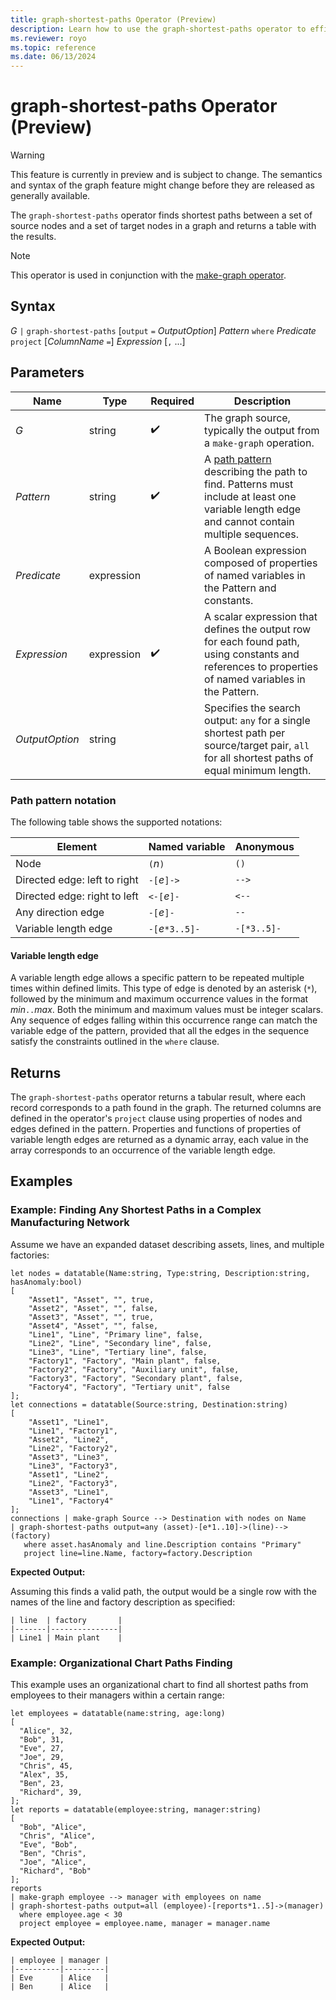 ```yaml
---
title: graph-shortest-paths Operator (Preview)
description: Learn how to use the graph-shortest-paths operator to efficiently find the shortest paths from a given set of source nodes to a set of target nodes within a graph
ms.reviewer: royo
ms.topic: reference
ms.date: 06/13/2024
---
```


# graph-shortest-paths Operator (Preview)

> [!WARNING]
> This feature is currently in preview and is subject to change. The semantics and syntax of the graph feature might change before they are released as generally available.

The `graph-shortest-paths` operator finds shortest paths between a set of source nodes and a set of target nodes in a graph and returns a table with the results.

> [!NOTE]
> This operator is used in conjunction with the [make-graph operator](make-graph-operator.md).

## Syntax

*G* `|` `graph-shortest-paths` [`output` `=` *OutputOption*] *Pattern* `where` *Predicate* `project` [*ColumnName* `=`] *Expression* [`,` ...]

## Parameters

| Name                    | Type          | Required | Description |
|-------------------------|---------------|----------|-------------|
| *G*                     | string        | ✔️       | The graph source, typically the output from a `make-graph` operation. |
| *Pattern*               | string        | ✔️       | A [path pattern](graph-shortest-path-operator.md#path-pattern-notation) describing the path to find. Patterns must include at least one variable length edge and cannot contain multiple sequences. |
| *Predicate*             | expression    |           | A Boolean expression composed of properties of named variables in the Pattern and constants. |
| *Expression*            | expression    | ✔️       | A scalar expression that defines the output row for each found path, using constants and references to properties of named variables in the Pattern. |
| *OutputOption*          | string        |           | Specifies the search output: `any` for a single shortest path per source/target pair, `all` for all shortest paths of equal minimum length. |


### Path pattern notation

The following table shows the supported notations:

|Element|Named variable|Anonymous|
|---|---|---|
|Node|`(`*n*`)`|`()`|
|Directed edge: left to right|`-[`*e*`]->`|`-->`|
|Directed edge: right to left|`<-[`*e*`]-`|`<--`|
|Any direction edge|`-[`*e*`]-`|`--`|
|Variable length edge|`-[`*e*`*3..5]-`|`-[*3..5]-`|

#### Variable length edge

A variable length edge allows a specific pattern to be repeated multiple times within defined limits. This type of edge is denoted by an asterisk (`*`), followed by the minimum and maximum occurrence values in the format *min*`..`*max*. Both the minimum and maximum values must be integer scalars. Any sequence of edges falling within this occurrence range can match the variable edge of the pattern, provided that all the edges in the sequence satisfy the constraints outlined in the `where` clause.

## Returns

The `graph-shortest-paths` operator returns a tabular result, where each record corresponds to a path found in the graph. The returned columns are defined in the operator's `project` clause using properties of nodes and edges defined in the pattern. Properties and functions of properties of variable length edges are returned as a dynamic array, each value in the array corresponds to an occurrence of the variable length edge.

## Examples

### Example: Finding Any Shortest Paths in a Complex Manufacturing Network

Assume we have an expanded dataset describing assets, lines, and multiple factories:

```kusto
let nodes = datatable(Name:string, Type:string, Description:string, hasAnomaly:bool)
[
    "Asset1", "Asset", "", true,
    "Asset2", "Asset", "", false,
    "Asset3", "Asset", "", true,
    "Asset4", "Asset", "", false,
    "Line1", "Line", "Primary line", false,
    "Line2", "Line", "Secondary line", false,
    "Line3", "Line", "Tertiary line", false,
    "Factory1", "Factory", "Main plant", false,
    "Factory2", "Factory", "Auxiliary unit", false,
    "Factory3", "Factory", "Secondary plant", false,
    "Factory4", "Factory", "Tertiary unit", false
];
let connections = datatable(Source:string, Destination:string)
[
    "Asset1", "Line1",
    "Line1", "Factory1",
    "Asset2", "Line2",
    "Line2", "Factory2",
    "Asset3", "Line3",
    "Line3", "Factory3",
    "Asset1", "Line2",
    "Line2", "Factory3",
    "Asset3", "Line1",
    "Line1", "Factory4"
];
connections | make-graph Source --> Destination with nodes on Name
| graph-shortest-paths output=any (asset)-[e*1..10]->(line)-->(factory)
   where asset.hasAnomaly and line.Description contains "Primary"
   project line=line.Name, factory=factory.Description
```

**Expected Output:**

Assuming this finds a valid path, the output would be a single row with the names of the line and factory description as specified:

```
| line  | factory       |
|-------|---------------|
| Line1 | Main plant    |
```

### Example: Organizational Chart Paths Finding

This example uses an organizational chart to find all shortest paths from employees to their managers within a certain range:

```kusto
let employees = datatable(name:string, age:long) 
[ 
  "Alice", 32,  
  "Bob", 31,  
  "Eve", 27,  
  "Joe", 29,  
  "Chris", 45, 
  "Alex", 35,
  "Ben", 23,
  "Richard", 39,
]; 
let reports = datatable(employee:string, manager:string) 
[ 
  "Bob", "Alice",  
  "Chris", "Alice",  
  "Eve", "Bob",
  "Ben", "Chris",
  "Joe", "Alice", 
  "Richard", "Bob"
]; 
reports 
| make-graph employee --> manager with employees on name 
| graph-shortest-paths output=all (employee)-[reports*1..5]->(manager)
  where employee.age < 30
  project employee = employee.name, manager = manager.name
```

**Expected Output:**

```
| employee | manager |
|----------|---------|
| Eve      | Alice   |
| Ben      | Alice   |
```
```
